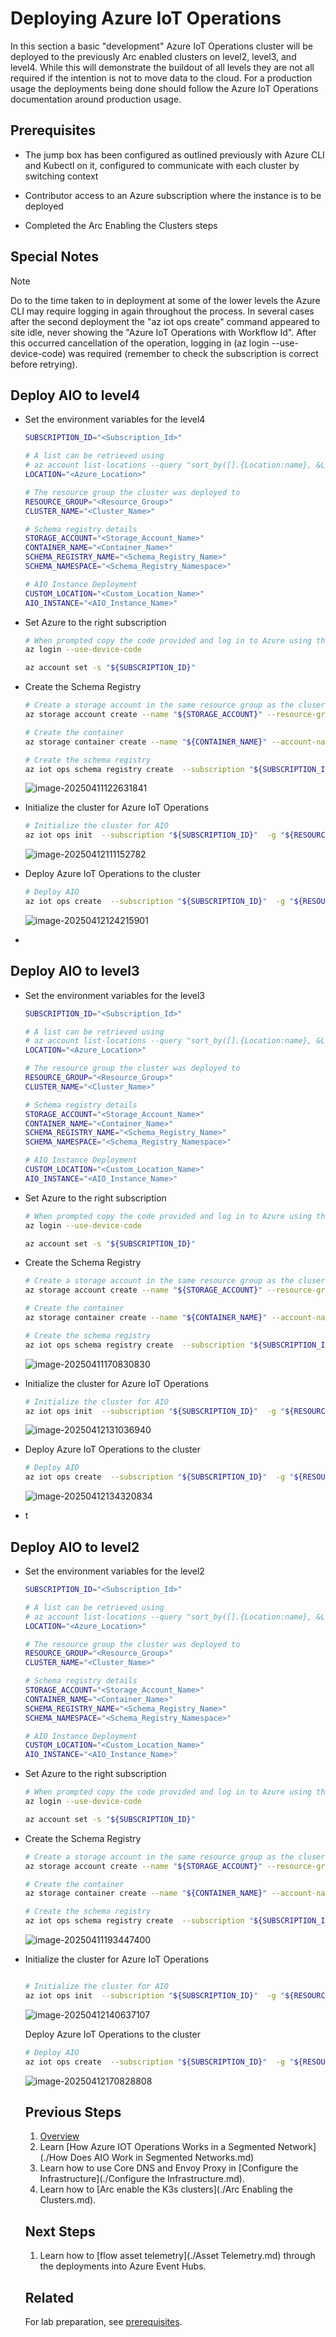 # Deploying Azure IoT Operations

In this section a basic "development" Azure IoT Operations cluster will be deployed to the previously Arc enabled clusters on level2, level3, and level4. While this will demonstrate the buildout of all levels they are not all required if the intention is not to move data to the cloud. For a production usage the deployments being done should follow the Azure IoT Operations documentation around production usage.

## Prerequisites

- The jump box has been configured as outlined previously with Azure CLI and Kubectl on it, configured to communicate with each cluster by switching context

- Contributor access to an Azure subscription where the instance is to be deployed

- Completed the Arc Enabling the Clusters steps

## Special Notes

> [!NOTE]
>
> Do to the time taken to in deployment at some of the lower levels the Azure CLI may require logging in again throughout the process. In several cases after the second deployment the "az iot ops create" command appeared to site idle, never showing the "Azure IoT Operations with Workflow Id". After this occurred cancellation of the operation, logging in (az login --use-device-code) was required (remember to check the subscription is correct before retrying).



## Deploy AIO to level4

- Set the environment variables for the level4

  ```bash
  SUBSCRIPTION_ID="<Subscription_Id>"
  
  # A list can be retrieved using 
  # az account list-locations --query "sort_by([].{Location:name}, &Location)" -o table
  LOCATION="<Azure_Location>"
  
  # The resource group the cluster was deployed to
  RESOURCE_GROUP="<Resource_Group>"
  CLUSTER_NAME="<Cluster_Name>"
  
  # Schema registry details
  STORAGE_ACCOUNT="<Storage_Account_Name>"
  CONTAINER_NAME="<Container_Name>"
  SCHEMA_REGISTRY_NAME="<Schema_Registry_Name>"
  SCHEMA_NAMESPACE="<Schema_Registry_Namespace>"
  
  # AIO Instance Deployment
  CUSTOM_LOCATION="<Custom_Location_Name>"
  AIO_INSTANCE="<AIO_Instance_Name>"
  ```

- Set Azure to the right subscription

  ```bash
  # When prompted copy the code provided and log in to Azure using the link provided
  az login --use-device-code
  
  az account set -s "${SUBSCRIPTION_ID}"
  ```

  

- Create the Schema Registry

  ```bash
  # Create a storage account in the same resource group as the cluser
  az storage account create --name "${STORAGE_ACCOUNT}" --resource-group "${RESOURCE_GROUP}" --sku Standard_LRS --kind StorageV2 --hierarchical-namespace true --allow-shared-key-access false
  
  # Create the container
  az storage container create --name "${CONTAINER_NAME}" --account-name "${STORAGE_ACCOUNT}" --auth-mode login
  
  # Create the schema registry
  az iot ops schema registry create  --subscription "${SUBSCRIPTION_ID}"  -g "${RESOURCE_GROUP}"  -n ${SCHEMA_REGISTRY_NAME}  --registry-namespace ${SCHEMA_NAMESPACE}  --sa-resource-id /subscriptions/${SUBSCRIPTION_ID}/resourcegroups/${RESOURCE_GROUP}/providers/Microsoft.Storage/storageAccounts/${STORAGE_ACCOUNT}  --sa-container ${CONTAINER_NAME}
  
  ```

  ![image-20250411122631841](.\images\image-20250411122631841.png)

- Initialize the cluster for Azure IoT Operations

  ```bash
  # Initialize the cluster for AIO
  az iot ops init  --subscription "${SUBSCRIPTION_ID}"  -g "${RESOURCE_GROUP}"  --cluster "${CLUSTER_NAME}"
  
  ```
  
  ![image-20250412111152782](.\images\image-20250412111152782.png)
  
  
  
- Deploy Azure IoT Operations to the cluster

  ```bash
  # Deploy AIO
  az iot ops create  --subscription "${SUBSCRIPTION_ID}"  -g "${RESOURCE_GROUP}"  --cluster "${CLUSTER_NAME}"  --custom-location ${CUSTOM_LOCATION}  -n ${AIO_INSTANCE}  --sr-resource-id /subscriptions/${SUBSCRIPTION_ID}/resourceGroups/${RESOURCE_GROUP}/providers/Microsoft.DeviceRegistry/schemaRegistries/${SCHEMA_REGISTRY_NAME}  --broker-frontend-replicas 1  --broker-frontend-workers 1  --broker-backend-part 1  --broker-backend-workers 1  --broker-backend-rf 2  --broker-mem-profile Low  
  ```

  ![image-20250412124215901](.\images\image-20250412124215901.png)

  

  

- 

## Deploy AIO to level3

- Set the environment variables for the level3

  ```bash
  SUBSCRIPTION_ID="<Subscription_Id>"
  
  # A list can be retrieved using 
  # az account list-locations --query "sort_by([].{Location:name}, &Location)" -o table
  LOCATION="<Azure_Location>"
  
  # The resource group the cluster was deployed to
  RESOURCE_GROUP="<Resource_Group>"
  CLUSTER_NAME="<Cluster_Name>"
  
  # Schema registry details
  STORAGE_ACCOUNT="<Storage_Account_Name>"
  CONTAINER_NAME="<Container_Name>"
  SCHEMA_REGISTRY_NAME="<Schema_Registry_Name>"
  SCHEMA_NAMESPACE="<Schema_Registry_Namespace>"
  
  # AIO Instance Deployment
  CUSTOM_LOCATION="<Custom_Location_Name>"
  AIO_INSTANCE="<AIO_Instance_Name>"
  ```

- Set Azure to the right subscription

  ```bash
  # When prompted copy the code provided and log in to Azure using the link provided
  az login --use-device-code
  
  az account set -s "${SUBSCRIPTION_ID}"
  ```

  

- Create the Schema Registry

  ```bash
  # Create a storage account in the same resource group as the cluser
  az storage account create --name "${STORAGE_ACCOUNT}" --resource-group "${RESOURCE_GROUP}" --sku Standard_LRS --kind StorageV2 --hierarchical-namespace true
  
  # Create the container
  az storage container create --name "${CONTAINER_NAME}" --account-name "${STORAGE_ACCOUNT}" --auth-mode login
  
  # Create the schema registry
  az iot ops schema registry create  --subscription "${SUBSCRIPTION_ID}"  -g "${RESOURCE_GROUP}"  -n ${SCHEMA_REGISTRY_NAME}  --registry-namespace ${SCHEMA_NAMESPACE}  --sa-resource-id /subscriptions/${SUBSCRIPTION_ID}/resourcegroups/${RESOURCE_GROUP}/providers/Microsoft.Storage/storageAccounts/${STORAGE_ACCOUNT}  --sa-container ${CONTAINER_NAME}
  
  ```

  ![image-20250411170830830](.\images\image-20250411170830830.png)

  

- Initialize the cluster for Azure IoT Operations

  ```bash
  # Initialize the cluster for AIO
  az iot ops init  --subscription "${SUBSCRIPTION_ID}"  -g "${RESOURCE_GROUP}"  --cluster "${CLUSTER_NAME}"
  
  ```
  
  ![image-20250412131036940](.\images\image-20250412131036940.png)
  
  
  
  
  
- Deploy Azure IoT Operations to the cluster

  ```bash
  # Deploy AIO
  az iot ops create  --subscription "${SUBSCRIPTION_ID}"  -g "${RESOURCE_GROUP}"  --cluster "${CLUSTER_NAME}"  --custom-location ${CUSTOM_LOCATION}  -n ${AIO_INSTANCE}  --sr-resource-id /subscriptions/${SUBSCRIPTION_ID}/resourceGroups/${RESOURCE_GROUP}/providers/Microsoft.DeviceRegistry/schemaRegistries/${SCHEMA_REGISTRY_NAME}  --broker-frontend-replicas 1  --broker-frontend-workers 1  --broker-backend-part 1  --broker-backend-workers 1  --broker-backend-rf 2  --broker-mem-profile Low  
  ```

  ![image-20250412134320834](.\images\image-20250412134320834.png)

  

- t







## Deploy AIO to level2

- Set the environment variables for the level2

  ```bash
  SUBSCRIPTION_ID="<Subscription_Id>"
  
  # A list can be retrieved using 
  # az account list-locations --query "sort_by([].{Location:name}, &Location)" -o table
  LOCATION="<Azure_Location>"
  
  # The resource group the cluster was deployed to
  RESOURCE_GROUP="<Resource_Group>"
  CLUSTER_NAME="<Cluster_Name>"
  
  # Schema registry details
  STORAGE_ACCOUNT="<Storage_Account_Name>"
  CONTAINER_NAME="<Container_Name>"
  SCHEMA_REGISTRY_NAME="<Schema_Registry_Name>"
  SCHEMA_NAMESPACE="<Schema_Registry_Namespace>"
  
  # AIO Instance Deployment
  CUSTOM_LOCATION="<Custom_Location_Name>"
  AIO_INSTANCE="<AIO_Instance_Name>"
  ```

- Set Azure to the right subscription

  ```bash
  # When prompted copy the code provided and log in to Azure using the link provided
  az login --use-device-code
  
  az account set -s "${SUBSCRIPTION_ID}"
  ```

  

- Create the Schema Registry

  ```bash
  # Create a storage account in the same resource group as the cluser
  az storage account create --name "${STORAGE_ACCOUNT}" --resource-group "${RESOURCE_GROUP}" --sku Standard_LRS --kind StorageV2 --hierarchical-namespace true
  
  # Create the container
  az storage container create --name "${CONTAINER_NAME}" --account-name "${STORAGE_ACCOUNT}" --auth-mode login
  
  # Create the schema registry
  az iot ops schema registry create  --subscription "${SUBSCRIPTION_ID}"  -g "${RESOURCE_GROUP}"  -n ${SCHEMA_REGISTRY_NAME}  --registry-namespace ${SCHEMA_NAMESPACE}  --sa-resource-id /subscriptions/${SUBSCRIPTION_ID}/resourcegroups/${RESOURCE_GROUP}/providers/Microsoft.Storage/storageAccounts/${STORAGE_ACCOUNT}  --sa-container ${CONTAINER_NAME}
  
  ```

  ![image-20250411193447400](.\images\image-20250411193447400.png)

  

  

- Initialize the cluster for Azure IoT Operations

  ```bash
  
  # Initialize the cluster for AIO
  az iot ops init  --subscription "${SUBSCRIPTION_ID}"  -g "${RESOURCE_GROUP}"  --cluster "${CLUSTER_NAME}"
  
  ```
  
  ![image-20250412140637107](.\images\image-20250412140637107.png)
  
  
  
  Deploy Azure IoT Operations to the cluster
  
  ```bash
  # Deploy AIO
  az iot ops create  --subscription "${SUBSCRIPTION_ID}"  -g "${RESOURCE_GROUP}"  --cluster "${CLUSTER_NAME}"  --custom-location ${CUSTOM_LOCATION}  -n ${AIO_INSTANCE}  --sr-resource-id /subscriptions/${SUBSCRIPTION_ID}/resourceGroups/${RESOURCE_GROUP}/providers/Microsoft.DeviceRegistry/schemaRegistries/${SCHEMA_REGISTRY_NAME}  --broker-frontend-replicas 1  --broker-frontend-workers 1  --broker-backend-part 1  --broker-backend-workers 1  --broker-backend-rf 2  --broker-mem-profile Low  
  ```
  
  ![image-20250412170828808](.\images\image-20250412170828808.png)
  
  
  
  ## Previous Steps
  
  1. [Overview](./README.md)
  1. Learn [How Azure IOT Operations Works in a Segmented Network](./How Does AIO Work in Segmented Networks.md)
  3. Learn how to use Core DNS and Envoy Proxy in [Configure the Infrastructure](./Configure the Infrastructure.md).
  4. Learn how to [Arc enable the K3s clusters](./Arc Enabling the Clusters.md).
  
  ## Next Steps
  
  1. Learn how to [flow asset telemetry](./Asset Telemetry.md) through the deployments into Azure Event Hubs.
  
  ## Related
  
  For lab preparation, see [prerequisites](./prerequisites.md).